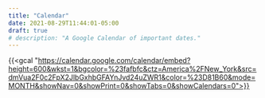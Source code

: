 ```yaml
---
title: "Calendar"
date: 2021-08-29T11:44:01-05:00
draft: true
# description: "A Google Calendar of important dates."
---
```

{{<gcal "https://calendar.google.com/calendar/embed?height=600&wkst=1&bgcolor=%23fafbfc&ctz=America%2FNew_York&src=dmVua2F0c2FpX2JlbGxhbGFAYnJvd24uZWR1&color=%23D81B60&mode=MONTH&showNav=0&showPrint=0&showTabs=0&showCalendars=0">}}